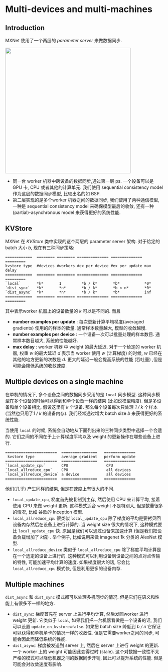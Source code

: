
# Multi-devices and multi-machines

## Introduction

MXNet 使用了一个两层的  *parameter server* 来做数据同步.

<img src=https://raw.githubusercontent.com/dmlc/web-data/master/mxnet/multi-node/ps_arch.png width=400/>

- 同一台 worker 机器中跨设备的数据同步,通过第一层 ps. 一个设备可以是 GPU 卡, CPU 或者其他的计算单元. 我们使用 sequential consistency model 作为这层的数据同步模型, 比较出名的如 BSP.
- 第二层实现的是多个worker 机器之间的数据同步, 我们使用了两种通信模型, 一种是 sequential consistency model 来确保模型最后的收敛, 还有一种 (partial)-asynchronous model 来获得更好的系统性能.

## KVStore

MXNet 在 *KVStore* 类中实现的这个两层的 parameter server 架构. 对于给定的 batch 大小 *b*,  现在有三种同步策略:
```eval_rst
============  ======== ======== ============== ============== =========
kvstore type  #devices #workers #ex per device #ex per update max delay
============  ======== ======== ============== ============== =========
`local`       *k*       1         *b / k*       *b*           *0*
`dist_sync`   *k*       *n*       *b / k*       *b × n*       *0*
`dist_async`  *k*       *n*       *b / k*       *b*           inf
============  ======== ======== ============== ============== =========
```

其中表示worker 机器上的设备数量的 *k* 可以是不同的.
而且

- **number examples per update** :  每次更新计算平均梯度(averaged gradients) 使用的的样本的数量. 通常样本数量越大, 模型的收敛越慢.
- **number examples per device** : 一个设备一次可以批量处理的样本数目. 通常样本数目越大, 系统的性能越好.
- **max delay** : worker 机器 中 weight 的最大延迟.  对于一个给定的 worker 机器, 权重 *w* 的最大延迟 *d*  表示当 worker 使用 *w* (计算梯度) 的时候, *w* 已经在其他的地方更新的次数是 *d*.  更大的延迟一般会提高系统的性能 (吞吐量) ,但是可能会降低系统的收敛速度. 


## Multiple devices on a single machine

在单机的情况下, 多个设备之间的数据同步采用的是 `local` 同步模型. 这种同步模型在多个设备的时候可以得到和单个设备一样的结果 (比如说模型精度). 但是多设备和单个设备相比, 假设这里有 *k* 个设备. 那么每个设备每次只处理 *1 / k* 个样本 (当然也只用了*1 / k* 的设备内存).  我们经常通过增大 batch size *b* 来获得更好的系统性能.

当使用 `local` 的时候, 系统会自动地从下面列出来的三种同步类型中选择一个合适的. 它们之间的不同在于上计算梯度平均以及 weight 的更新操作在哪些设备上进行. 

```eval_rst
=======================  ================   ==============
 kvstore type            average gradient   perform update
=======================  ================   ==============
`local_update_cpu`       CPU                 CPU
`local_allreduce_cpu`    CPU                 all devices
`local_allreduce_device` a device            all devices
=======================  ================   ==============
```

他们(几乎) 产生同样的结果, 但是在速度上有很大的不同.

- `local_update_cpu`, 梯度首先被复制到主存, 然后使用 CPU 来计算平均, 接着使用 CPU 来做 weight 更新. 这种模式适合 weight 不是特别大, 但是数量很多的情况, 比如 谷歌的 Inception 模型.
- `local_allreduce_cpu` 很类似 `local_update_cpu` 除了梯度的平均是要拷贝回设备内存然后在设备上进行计算的. 当 weight size 很大的情况下, 这种模式要比 `local_update_cpu` 快. 原因是我们可以通过设备来加速计算 (但是我们把设备负载增加了 *k*倍) . 举个例子, 比如说用来做 imagenet 1k 分类的 AlexNet 模型.
- `local_allreduce_device` 类似于 `local_allreduce_cpu` 除了梯度平均计算是在一个选定的设备上进行的. 这种模式可以利用设备到设备之间的点对点传输的特性, 可能加速平均计算的速度. 如果梯度很大的话, 它会比 `local_allreduce_cpu`  模式快, 但是利用更多的设备内存.

## Multiple machines

`dist_async` 和 `dist_sync` 模式都可以处理多机同步的情况. 但是它们在语义和性能上有很多不一样的地方.
- `dist_sync`: 梯度首先在 server 上进行平均计算, 然后发回worker 进行 weight 更新.  它类似于 `local`, 如果我们把一台机器看做是一个设备的话, 我们可以设置 `update_on_kvstore=false`. 如果把 batch size 降低到 *b / n* 它保证可以获得和单机单卡的情况一样的收敛性. 但是它需要worker之间的同步, 可能会因此而降低系统的性能.
- `dist_async`: 梯度被发送到 server 上, 然后在 server 上进行 weight 的更新. 一个 worker 上的 weight 可能因此变得过时 (stale). 这个对数据一致性不太严格的模式可以降低机器之间的数据同步开销, 因此可以提升系统的性能. 但是可能会对收敛速度有影响.
